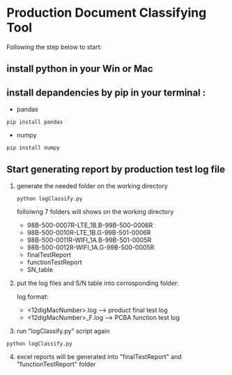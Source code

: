 # Production Document Classifying Tool

Following the step below to start:

## install python in your Win or Mac

##  install depandencies by pip in your terminal :
- pandas
```
pip install pandas
```
* numpy
```
pip install numpy
```
## Start generating report by production test log file

1. generate the needed folder on the working directory
    ```
    python logClassify.py
    ```
    folloiwng 7 folders will shows on the working directory
    - 98B-500-0007R-LTE_1B.B-99B-500-0006R
    - 98B-500-0010R-LTE_1B.G-99B-501-0006R
    - 98B-500-0011R-WIFI_1A.B-99B-501-0005R
    - 98B-500-0012R-WIFI_1A.G-99B-500-0005R
    - finalTestReport
    - functionTestReport
    - SN_table

2. put the log files and S/N table into corrosponding folder:

    log format:
    - <12digMacNumber>.log --> product final test log
    -  <12digMacNumber>_F.log --> PCBA function test log

3. run "logClassify.py" script again
```
python logClassify.py
```

4. excel reports will be generated into "finalTestReport" and "functionTestReport" folder



